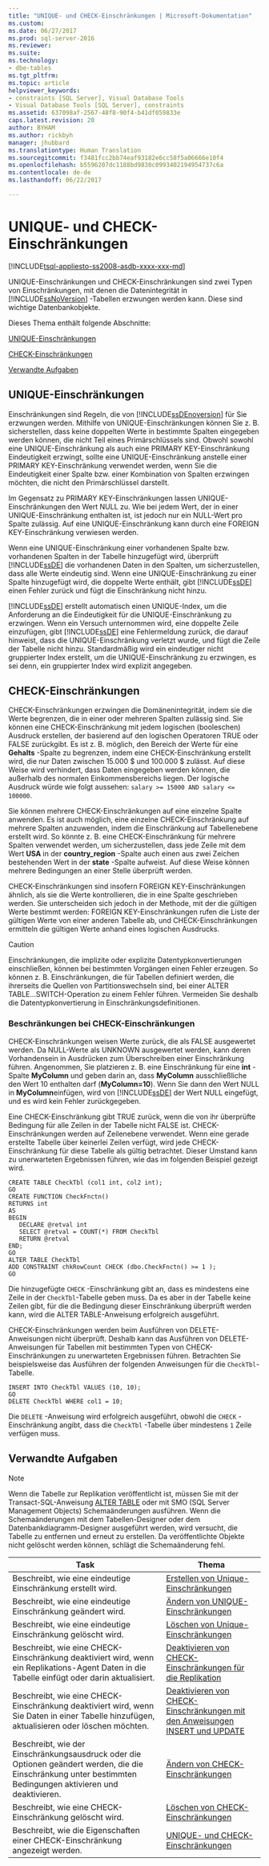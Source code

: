 ```yaml
---
title: "UNIQUE- und CHECK-Einschränkungen | Microsoft-Dokumentation"
ms.custom: 
ms.date: 06/27/2017
ms.prod: sql-server-2016
ms.reviewer: 
ms.suite: 
ms.technology:
- dbe-tables
ms.tgt_pltfrm: 
ms.topic: article
helpviewer_keywords:
- constraints [SQL Server], Visual Database Tools
- Visual Database Tools [SQL Server], constraints
ms.assetid: 637098af-2567-48f8-90f4-b41df059833e
caps.latest.revision: 20
author: BYHAM
ms.author: rickbyh
manager: jhubbard
ms.translationtype: Human Translation
ms.sourcegitcommit: f3481fcc2bb74eaf93182e6cc58f5a06666e10f4
ms.openlocfilehash: b5596207dc1188bd9830c0993402194954737c6a
ms.contentlocale: de-de
ms.lasthandoff: 06/22/2017

---
```

# <a name="unique-constraints-and-check-constraints"></a>UNIQUE- und CHECK-Einschränkungen
[!INCLUDE[tsql-appliesto-ss2008-asdb-xxxx-xxx-md](../../includes/tsql-appliesto-ss2008-asdb-xxxx-xxx-md.md)]

  UNIQUE-Einschränkungen und CHECK-Einschränkungen sind zwei Typen von Einschränkungen, mit denen die Datenintegrität in [!INCLUDE[ssNoVersion](../../includes/ssnoversion-md.md)] -Tabellen erzwungen werden kann. Diese sind wichtige Datenbankobjekte.  
  
 Dieses Thema enthält folgende Abschnitte:  
  
 [UNIQUE-Einschränkungen](#Unique)  
  
 [CHECK-Einschränkungen](#Check)  
  
 [Verwandte Aufgaben](#Tasks)  
  
##  <a name="Unique"></a> UNIQUE-Einschränkungen  
 Einschränkungen sind Regeln, die von [!INCLUDE[ssDEnoversion](../../includes/ssdenoversion-md.md)] für Sie erzwungen werden. Mithilfe von UNIQUE-Einschränkungen können Sie z. B. sicherstellen, dass keine doppelten Werte in bestimmte Spalten eingegeben werden können, die nicht Teil eines Primärschlüssels sind. Obwohl sowohl eine UNIQUE-Einschränkung als auch eine PRIMARY KEY-Einschränkung Eindeutigkeit erzwingt, sollte eine UNIQUE-Einschränkung anstelle einer PRIMARY KEY-Einschränkung verwendet werden, wenn Sie die Eindeutigkeit einer Spalte bzw. einer Kombination von Spalten erzwingen möchten, die nicht den Primärschlüssel darstellt.  
  
 Im Gegensatz zu PRIMARY KEY-Einschränkungen lassen UNIQUE-Einschränkungen den Wert NULL zu. Wie bei jedem Wert, der in einer UNIQUE-Einschränkung enthalten ist, ist jedoch nur ein NULL-Wert pro Spalte zulässig. Auf eine UNIQUE-Einschränkung kann durch eine FOREIGN KEY-Einschränkung verwiesen werden.  
  
 Wenn eine UNIQUE-Einschränkung einer vorhandenen Spalte bzw. vorhandenen Spalten in der Tabelle hinzugefügt wird, überprüft [!INCLUDE[ssDE](../../includes/ssde-md.md)] die vorhandenen Daten in den Spalten, um sicherzustellen, dass alle Werte eindeutig sind. Wenn eine UNIQUE-Einschränkung zu einer Spalte hinzugefügt wird, die doppelte Werte enthält, gibt [!INCLUDE[ssDE](../../includes/ssde-md.md)] einen Fehler zurück und fügt die Einschränkung nicht hinzu.  
  
 [!INCLUDE[ssDE](../../includes/ssde-md.md)] erstellt automatisch einen UNIQUE-Index, um die Anforderung an die Eindeutigkeit für die UNIQUE-Einschränkung zu erzwingen. Wenn ein Versuch unternommen wird, eine doppelte Zeile einzufügen, gibt [!INCLUDE[ssDE](../../includes/ssde-md.md)] eine Fehlermeldung zurück, die darauf hinweist, dass die UNIQUE-Einschränkung verletzt wurde, und fügt die Zeile der Tabelle nicht hinzu. Standardmäßig wird ein eindeutiger nicht gruppierter Index erstellt, um die UNIQUE-Einschränkung zu erzwingen, es sei denn, ein gruppierter Index wird explizit angegeben.  
  
##  <a name="Check"></a> CHECK-Einschränkungen  
 CHECK-Einschränkungen erzwingen die Domänenintegrität, indem sie die Werte begrenzen, die in einer oder mehreren Spalten zulässig sind. Sie können eine CHECK-Einschränkung mit jedem logischen (booleschen) Ausdruck erstellen, der basierend auf den logischen Operatoren TRUE oder FALSE zurückgibt. Es ist z. B. möglich, den Bereich der Werte für eine **Gehalts** -Spalte zu begrenzen, indem eine CHECK-Einschränkung erstellt wird, die nur Daten zwischen 15.000 $ und 100.000 $ zulässt. Auf diese Weise wird verhindert, dass Daten eingegeben werden können, die außerhalb des normalen Einkommensbereichs liegen. Der logische Ausdruck würde wie folgt aussehen: `salary >= 15000 AND salary <= 100000`.  
  
 Sie können mehrere CHECK-Einschränkungen auf eine einzelne Spalte anwenden. Es ist auch möglich, eine einzelne CHECK-Einschränkung auf mehrere Spalten anzuwenden, indem die Einschränkung auf Tabellenebene erstellt wird. So könnte z. B. eine CHECK-Einschränkung für mehrere Spalten verwendet werden, um sicherzustellen, dass jede Zeile mit dem Wert **USA** in der **country_region** -Spalte auch einen aus zwei Zeichen bestehenden Wert in der **state** -Spalte aufweist. Auf diese Weise können mehrere Bedingungen an einer Stelle überprüft werden.  
  
 CHECK-Einschränkungen sind insofern FOREIGN KEY-Einschränkungen ähnlich, als sie die Werte kontrollieren, die in eine Spalte geschrieben werden. Sie unterscheiden sich jedoch in der Methode, mit der die gültigen Werte bestimmt werden: FOREIGN KEY-Einschränkungen rufen die Liste der gültigen Werte von einer anderen Tabelle ab, und CHECK-Einschränkungen ermitteln die gültigen Werte anhand eines logischen Ausdrucks.  
  
> [!CAUTION]  
>  Einschränkungen, die implizite oder explizite Datentypkonvertierungen einschließen, können bei bestimmten Vorgängen einen Fehler erzeugen. So können z. B. Einschränkungen, die für Tabellen definiert werden, die ihrerseits die Quellen von Partitionswechseln sind, bei einer ALTER TABLE...SWITCH-Operation zu einem Fehler führen. Vermeiden Sie deshalb die Datentypkonvertierung in Einschränkungsdefinitionen.  
  
### <a name="limitations-of-check-constraints"></a>Beschränkungen bei CHECK-Einschränkungen  
 CHECK-Einschränkungen weisen Werte zurück, die als FALSE ausgewertet werden. Da NULL-Werte als UNKNOWN ausgewertet werden, kann deren Vorhandensein in Ausdrücken zum Überschreiben einer Einschränkung führen. Angenommen, Sie platzieren z. B. eine Einschränkung für eine **int** -Spalte **MyColumn** und geben darin an, dass **MyColumn** ausschließliche den Wert 10 enthalten darf (**MyColumn=10**). Wenn Sie dann den Wert NULL in **MyColumn**einfügen, wird von [!INCLUDE[ssDE](../../includes/ssde-md.md)] der Wert NULL eingefügt, und es wird kein Fehler zurückgegeben.  
  
 Eine CHECK-Einschränkung gibt TRUE zurück, wenn die von ihr überprüfte Bedingung für alle Zeilen in der Tabelle nicht FALSE ist. CHECK-Einschränkungen werden auf Zeilenebene verwendet. Wenn eine gerade erstellte Tabelle über keinerlei Zeilen verfügt, wird jede CHECK-Einschränkung für diese Tabelle als gültig betrachtet. Dieser Umstand kann zu unerwarteten Ergebnissen führen, wie das im folgenden Beispiel gezeigt wird.  
  
```  
CREATE TABLE CheckTbl (col1 int, col2 int);  
GO  
CREATE FUNCTION CheckFnctn()  
RETURNS int  
AS   
BEGIN  
   DECLARE @retval int  
   SELECT @retval = COUNT(*) FROM CheckTbl  
   RETURN @retval  
END;  
GO  
ALTER TABLE CheckTbl  
ADD CONSTRAINT chkRowCount CHECK (dbo.CheckFnctn() >= 1 );  
GO  
```  
  
 Die hinzugefügte `CHECK` -Einschränkung gibt an, dass es mindestens eine Zeile in der `CheckTbl`-Tabelle geben muss. Da es aber in der Tabelle keine Zeilen gibt, für die die Bedingung dieser Einschränkung überprüft werden kann, wird die ALTER TABLE-Anweisung erfolgreich ausgeführt.  
  
 CHECK-Einschränkungen werden beim Ausführen von DELETE-Anweisungen nicht überprüft. Deshalb kann das Ausführen von DELETE-Anweisungen für Tabellen mit bestimmten Typen von CHECK-Einschränkungen zu unerwarteten Ergebnissen führen. Betrachten Sie beispielsweise das Ausführen der folgenden Anweisungen für die `CheckTbl`-Tabelle.  
  
```  
INSERT INTO CheckTbl VALUES (10, 10);  
GO  
DELETE CheckTbl WHERE col1 = 10;  
```  
  
 Die `DELETE` -Anweisung wird erfolgreich ausgeführt, obwohl die `CHECK` -Einschränkung angibt, dass die `CheckTbl` -Tabelle über mindestens `1` Zeile verfügen muss.  
  
##  <a name="Tasks"></a> Verwandte Aufgaben  
  
> [!NOTE]  
>  Wenn die Tabelle zur Replikation veröffentlicht ist, müssen Sie mit der Transact-SQL-Anweisung [ALTER TABLE](../../t-sql/statements/alter-table-transact-sql.md) oder mit SMO (SQL Server Management Objects) Schemaänderungen ausführen. Wenn die Schemaänderungen mit dem Tabellen-Designer oder dem Datenbankdiagramm-Designer ausgeführt werden, wird versucht, die Tabelle zu entfernen und erneut zu erstellen. Da veröffentlichte Objekte nicht gelöscht werden können, schlägt die Schemaänderung fehl.  
  
|Task|Thema|  
|----------|-----------|  
|Beschreibt, wie eine eindeutige Einschränkung erstellt wird.|[Erstellen von Unique-Einschränkungen](../../relational-databases/tables/create-unique-constraints.md)|  
|Beschreibt, wie eine eindeutige Einschränkung geändert wird.|[Ändern von UNIQUE-Einschränkungen](../../relational-databases/tables/modify-unique-constraints.md)|  
|Beschreibt, wie eine eindeutige Einschränkung gelöscht wird.|[Löschen von Unique-Einschränkungen](../../relational-databases/tables/delete-unique-constraints.md)|  
|Beschreibt, wie eine CHECK-Einschränkung deaktiviert wird, wenn ein Replikations-Agent Daten in die Tabelle einfügt oder darin aktualisiert.|[Deaktivieren von CHECK-Einschränkungen für die Replikation](../../relational-databases/tables/disable-check-constraints-for-replication.md)|  
|Beschreibt, wie eine CHECK-Einschränkung deaktiviert wird, wenn Sie Daten in einer Tabelle hinzufügen, aktualisieren oder löschen möchten.|[Deaktivieren von CHECK-Einschränkungen mit den Anweisungen INSERT und UPDATE](../../relational-databases/tables/disable-check-constraints-with-insert-and-update-statements.md)|  
|Beschreibt, wie der Einschränkungsausdruck oder die Optionen geändert werden, die die Einschränkung unter bestimmten Bedingungen aktivieren und deaktivieren.|[Ändern von CHECK-Einschränkungen](../../relational-databases/tables/modify-check-constraints.md)|  
|Beschreibt, wie eine CHECK-Einschränkung gelöscht wird.|[Löschen von CHECK-Einschränkungen](../../relational-databases/tables/delete-check-constraints.md)|  
|Beschreibt, wie die Eigenschaften einer CHECK-Einschränkung angezeigt werden.|[UNIQUE- und CHECK-Einschränkungen](../../relational-databases/tables/unique-constraints-and-check-constraints.md)|  
  
  

